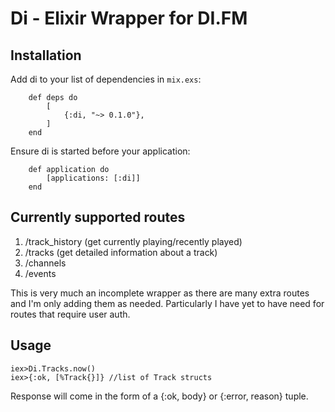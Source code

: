 # Di - Elixir Wrapper for DI.FM

## Installation

Add di to your list of dependencies in `mix.exs`:

        def deps do
            [
                {:di, "~> 0.1.0"},
            ]
        end
        
Ensure di is started before your application:
 
        def application do
            [applications: [:di]]
        end
 

## Currently supported routes
1. /track_history (get currently playing/recently played)
2. /tracks (get detailed information about a track)
3. /channels
4. /events

This is very much an incomplete wrapper as there are many extra routes and I'm only
adding them as needed.  Particularly I have yet to have need for routes that require
user auth.

## Usage

```iex
iex>Di.Tracks.now()
iex>{:ok, [%Track{}]} //list of Track structs
```

Response will come in the form of a {:ok, body} or {:error, reason} tuple.
